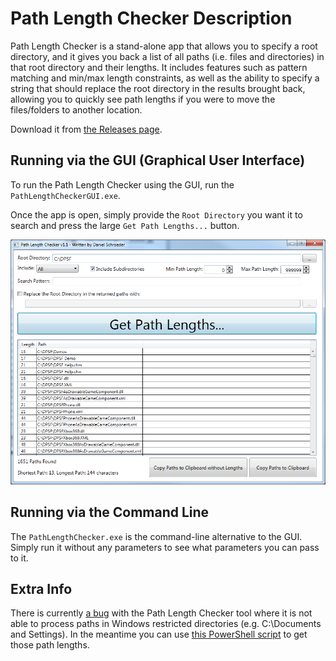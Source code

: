 # Path Length Checker Description

Path Length Checker is a stand-alone app that allows you to specify a root directory, and it gives you back a list of all paths (i.e. files and directories) in that root directory and their lengths. It includes features such as pattern matching and min/max length constraints, as well as the ability to specify a string that should replace the root directory in the results brought back, allowing you to quickly see path lengths if you were to move the files/folders to another location.

Download it from [the Releases page](https://github.com/deadlydog/PathLengthChecker/releases).


## Running via the GUI (Graphical User Interface)

To run the Path Length Checker using the GUI, run the `PathLengthCheckerGUI.exe`.

Once the app is open, simply provide the `Root Directory` you want it to search and press the large `Get Path Lengths...` button.

![](docs/Images/PathLengthChecker.png)


## Running via the Command Line

The `PathLengthChecker.exe` is the command-line alternative to the GUI. Simply run it without any parameters to see what parameters you can pass to it.


## Extra Info

There is currently [a bug](https://pathlengthchecker.codeplex.com/workitem/1156) with the Path Length Checker tool where it is not able to process paths in Windows restricted directories (e.g. C:\Documents and Settings).  In the meantime you can use [this PowerShell script](https://github.com/A9G-Data-Droid/PathLengthChecker/blob/AddPowershellScript/PathLengthChecker.ps1) to get those path lengths.
